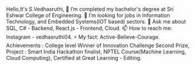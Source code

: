 Hello,It's S.Vedhasruthi,
    🔭 I’m completed my bachelor's degree at Sri Eshwar College of Engineering.
    🤔 I’m looking for jobs in Information Technology, and Embedded Systems(IOT based) sectors.
    💬 Ask me about SQL, C# - Backend, React.js - Frontend, Cloud.
    📫 How to reach me: Instagram - vedhasruthi04.
    ⚡ My fact: Active-Believe-Courage.
        Achievements : College level Winner of Innovation Challenge Second Prize,
        Project : Smart India Hackathon finalist, NPTEL Course(Machine Learning, Cloud Computing), Certified at Great Learning - Editing.
